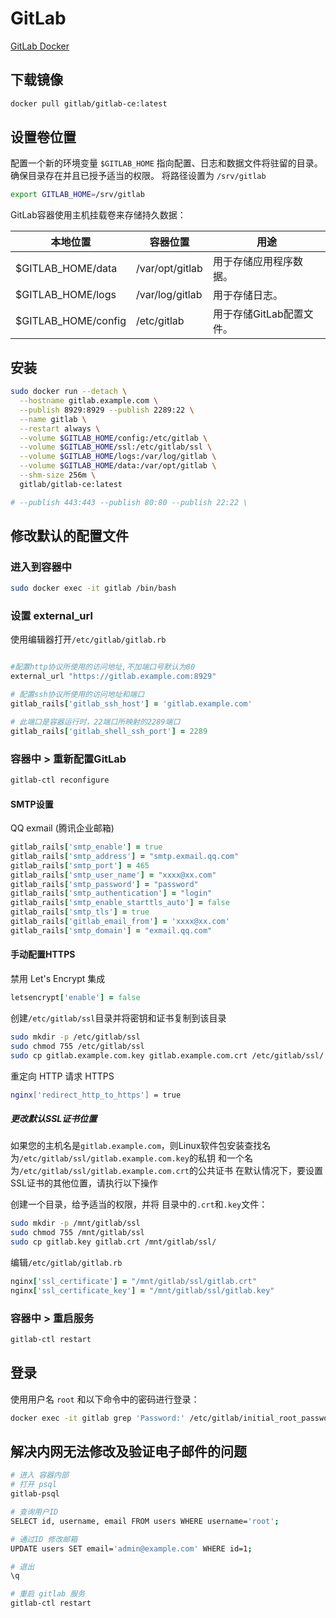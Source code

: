 # GitLab

[GitLab Docker](https://docs.gitlab.com/ee/install/docker/installation.html)

## 下载镜像

```sh
docker pull gitlab/gitlab-ce:latest
```

## 设置卷位置

配置一个新的环境变量 `$GITLAB_HOME` 指向配置、日志和数据文件将驻留的目录。
确保目录存在并且已授予适当的权限。
将路径设置为 `/srv/gitlab`

```sh
export GITLAB_HOME=/srv/gitlab
```

GitLab容器使用主机挂载卷来存储持久数据：

本地位置 | 容器位置 | 用途
-|-|-
$GITLAB_HOME/data | /var/opt/gitlab | 用于存储应用程序数据。
$GITLAB_HOME/logs | /var/log/gitlab | 用于存储日志。
$GITLAB_HOME/config | /etc/gitlab | 用于存储GitLab配置文件。

## 安装

```sh
sudo docker run --detach \
  --hostname gitlab.example.com \
  --publish 8929:8929 --publish 2289:22 \
  --name gitlab \
  --restart always \
  --volume $GITLAB_HOME/config:/etc/gitlab \
  --volume $GITLAB_HOME/ssl:/etc/gitlab/ssl \
  --volume $GITLAB_HOME/logs:/var/log/gitlab \
  --volume $GITLAB_HOME/data:/var/opt/gitlab \
  --shm-size 256m \
  gitlab/gitlab-ce:latest

# --publish 443:443 --publish 80:80 --publish 22:22 \
```

## 修改默认的配置文件

### 进入到容器中

```sh
sudo docker exec -it gitlab /bin/bash
```

### 设置 external_url

使用编辑器打开`/etc/gitlab/gitlab.rb`

```rb

#配置http协议所使用的访问地址,不加端口号默认为80
external_url "https://gitlab.example.com:8929"

# 配置ssh协议所使用的访问地址和端口
gitlab_rails['gitlab_ssh_host'] = 'gitlab.example.com'

# 此端口是容器运行时，22端口所映射的2289端口
gitlab_rails['gitlab_shell_ssh_port'] = 2289
```

### 容器中 > 重新配置GitLab

```sh
gitlab-ctl reconfigure
```

#### SMTP设置

QQ exmail (腾讯企业邮箱)

```rb
gitlab_rails['smtp_enable'] = true
gitlab_rails['smtp_address'] = "smtp.exmail.qq.com"
gitlab_rails['smtp_port'] = 465
gitlab_rails['smtp_user_name'] = "xxxx@xx.com"
gitlab_rails['smtp_password'] = "password"
gitlab_rails['smtp_authentication'] = "login"
gitlab_rails['smtp_enable_starttls_auto'] = false
gitlab_rails['smtp_tls'] = true
gitlab_rails['gitlab_email_from'] = 'xxxx@xx.com'
gitlab_rails['smtp_domain'] = "exmail.qq.com"
```

#### 手动配置HTTPS

禁用 Let's Encrypt 集成

```rb
letsencrypt['enable'] = false
```

创建`/etc/gitlab/ssl`目录并将密钥和证书复制到该目录

```sh
sudo mkdir -p /etc/gitlab/ssl
sudo chmod 755 /etc/gitlab/ssl
sudo cp gitlab.example.com.key gitlab.example.com.crt /etc/gitlab/ssl/
```

重定向 HTTP 请求 HTTPS

```sh
nginx['redirect_http_to_https'] = true
```

##### 更改默认SSL证书位置

如果您的主机名是`gitlab.example.com`，则Linux软件包安装查找名为`/etc/gitlab/ssl/gitlab.example.com.key`的私钥
和一个名为`/etc/gitlab/ssl/gitlab.example.com.crt`的公共证书
在默认情况下，要设置SSL证书的其他位置，请执行以下操作

创建一个目录，给予适当的权限，并将 目录中的`.crt`和`.key`文件：

```sh
sudo mkdir -p /mnt/gitlab/ssl
sudo chmod 755 /mnt/gitlab/ssl
sudo cp gitlab.key gitlab.crt /mnt/gitlab/ssl/
```

编辑`/etc/gitlab/gitlab.rb`

```rb
nginx['ssl_certificate'] = "/mnt/gitlab/ssl/gitlab.crt"
nginx['ssl_certificate_key'] = "/mnt/gitlab/ssl/gitlab.key"
```

### 容器中 > 重启服务

```sh
gitlab-ctl restart
```

## 登录

使用用户名 `root` 和以下命令中的密码进行登录：

```sh
docker exec -it gitlab grep 'Password:' /etc/gitlab/initial_root_password
```

## 解决内网无法修改及验证电子邮件的问题

```bash
# 进入 容器内部
# 打开 psql
gitlab-psql

# 查询用户ID
SELECT id, username, email FROM users WHERE username='root';

# 通过ID 修改邮箱
UPDATE users SET email='admin@example.com' WHERE id=1;

# 退出
\q

# 重启 gitlab 服务
gitlab-ctl restart
```
